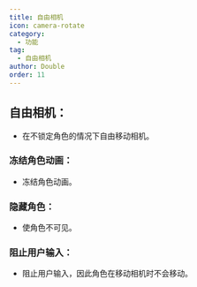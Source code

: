 ```yaml
---
title: 自由相机
icon: camera-rotate
category:
  - 功能
tag:
  - 自由相机
author: Double
order: 11
---
```


## 自由相机：
- 在不锁定角色的情况下自由移动相机。
### 冻结角色动画：
- 冻结角色动画。
### 隐藏角色：
- 使角色不可见。
### 阻止用户输入：
- 阻止用户输入，因此角色在移动相机时不会移动。

